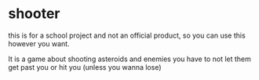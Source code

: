 # shooter 
 this is for a school project and not an official product, so you can use this however you want.

It is a game about shooting asteroids and enemies you have to not let them get past you or hit you (unless you wanna lose)
